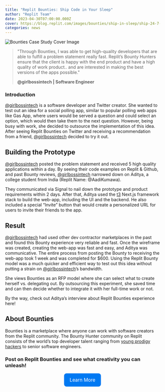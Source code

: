 ```yaml
---
title: "Replit Bounties: Ship Code in Your Sleep"
author: "Replit Team"
date: 2023-04-30T07:00:00.000Z
cover: https://blog.replit.com/images/bounties/ship-in-sleep/ship-24-7-thumbnail.png
categories: news
---
```

![Bounties Case Study Cover Image](https://blog.replit.com/images/bounties/ship-in-sleep/ship-24-7-thumbnail.png)
> "Through Bounties, I was able to get high-quality developers that are able to fulfill a problem statement really fast. Replit’s Bounty Hunters ensure that the client is happy with the end product and have a high quality of work product.. and are interested in making the best versions of the apps possible."
>
> **@girlbossintech | Software Engineer**

### Introduction

[@girlbossintech](https://twitter.com/girlbossintech) is a software developer and Twitter creator. She wanted to test out an idea for a social polling app, similar to popular polling web apps like Gas App, where users would be served a question and could select an option, which would then take them to the next question. However, being busy with work, she decided to outsource the implementation of this idea. After seeing Replit Bounties on Twitter and receiving a recommendation from a friend, [@girlbossintech](https://twitter.com/girlbossintech) decided to try it out.

## Building the Prototype

[@girlbossintech](https://twitter.com/girlbossintech) posted the problem statement and received 5 high quality applications within a day. By seeing their code examples on Replit & Github, and past Bounty reviews, [@girlbossintech](https://twitter.com/girlbossintech) narrowed down on Aditya, a college student from India (Replit Name: @AadiKumawa). 

They communicated via Signal to nail down the prototype and product requirements within 2 days. After that, Aditya used the [t3](https://create.t3.gg/) Next.js framework stack to build the web-app, including the UI and the backend. He also included a special “Invite” button that would create a personalized URL for users to invite their friends to the app.

## Result

[@girlbossintech](https://twitter.com/girlbossintech) had used other dev contractor marketplaces in the past and found this Bounty experience very reliable and fast. Once the wireframe was created, creating the web-app was fast and easy, and Aditya was communicative. The entire process from posting the Bounty to receiving the web-app took 1 week and was completed for $600. Using the Replit Bounty model was a much quicker and efficient way to test out this idea without putting a strain on [@girlbossintech](https://twitter.com/girlbossintech)’s bandwidth.


She views Bounties as an RFP model where she can select what to create herself vs. delegating out. By outsourcing this experiment, she saved time and can then decide whether to integrate it with her full-time work or not.

By the way, check out Aditya’s interview about Replit Bounties experience here!

## About Bounties

Bounties is a marketplace where anyone can work with software creators from the Replit community. The Bounty Hunter community on Replit consists of the world’s top developer talent ranging from [young prodigy hackers](https://www.guinnessworldrecords.com/world-records/640031-youngest-professional-computer-programmer) to senior software engineers.

### Post on Replit Bounties and see what creativity you can unleash!

<div style="display: flex; justify-content: center;">
      <a class="cta-btn" href="https://join.replit.com/bounties?utm_source=blog" target="_blank"
        style="display: flex;
        flex-direction: row;
        color: #fff;
        background-color: #0079F2;
        padding: 12px 18px;
        width: fit-content;
        border-radius: 8px;
        justify-content: center;
        align-items: center;
        transition-duration: 0.1s;
        text-decoration: none;
        font-size: 1.1em;">Learn More         </a>
</div>